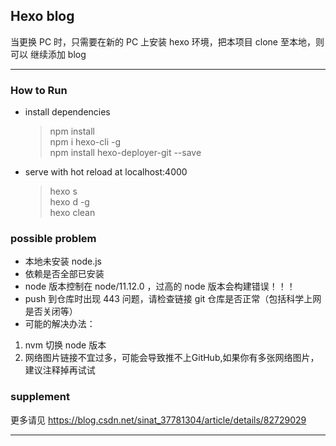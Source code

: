 ## Hexo blog

当更换 PC 时，只需要在新的 PC 上安装 hexo 环境，把本项目 clone 至本地，则可以
继续添加 blog

---

### How to Run

- install dependencies

  > npm install  
  > npm i hexo-cli -g  
  > npm install hexo-deployer-git --save

- serve with hot reload at localhost:4000
  > hexo s  
  > hexo d -g  
  > hexo clean

### possible problem

- 本地未安装 node.js
- 依赖是否全部已安装
- node 版本控制在 node/11.12.0 ，过高的 node 版本会构建错误！！！
- push 到仓库时出现 443 问题，请检查链接 git 仓库是否正常（包括科学上网是否关闭等）
- 可能的解决办法： 
1. nvm 切换 node 版本
2. 网络图片链接不宜过多，可能会导致推不上GitHub,如果你有多张网络图片，建议注释掉再试试

### supplement

更多请见 https://blog.csdn.net/sinat_37781304/article/details/82729029

---

>
